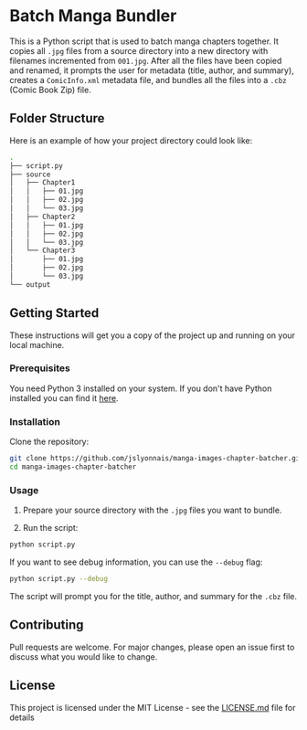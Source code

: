 # Batch Manga Bundler

This is a Python script that is used to batch manga chapters together. It copies all `.jpg` files from a source directory into a new directory with filenames incremented from `001.jpg`. After all the files have been copied and renamed, it prompts the user for metadata (title, author, and summary), creates a `ComicInfo.xml` metadata file, and bundles all the files into a `.cbz` (Comic Book Zip) file.

## Folder Structure

Here is an example of how your project directory could look like:

```bash
.
├── script.py
├── source
│   ├── Chapter1
│   │   ├── 01.jpg
│   │   ├── 02.jpg
│   │   └── 03.jpg
│   ├── Chapter2
│   │   ├── 01.jpg
│   │   ├── 02.jpg
│   │   └── 03.jpg
│   └── Chapter3
│       ├── 01.jpg
│       ├── 02.jpg
│       └── 03.jpg
└── output

```

## Getting Started

These instructions will get you a copy of the project up and running on your local machine.

### Prerequisites

You need Python 3 installed on your system. If you don't have Python installed you can find it [here](https://www.python.org/downloads/).

### Installation

Clone the repository:

```bash
git clone https://github.com/jslyonnais/manga-images-chapter-batcher.git
cd manga-images-chapter-batcher
```

### Usage

1. Prepare your source directory with the `.jpg` files you want to bundle.

2. Run the script:

```bash
python script.py
```

If you want to see debug information, you can use the `--debug` flag:

```bash
python script.py --debug
```

The script will prompt you for the title, author, and summary for the `.cbz` file.

## Contributing

Pull requests are welcome. For major changes, please open an issue first to discuss what you would like to change.

## License

This project is licensed under the MIT License - see the [LICENSE.md](LICENSE.md) file for details
